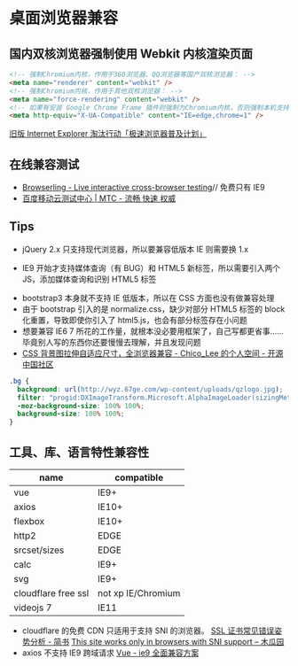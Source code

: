 # 桌面浏览器兼容

## 国内双核浏览器强制使用 Webkit 内核渲染页面

```html
<!-- 强制Chromium内核，作用于360浏览器、QQ浏览器等国产双核浏览器： -->
<meta name="renderer" content="webkit" />
<!-- 强制Chromium内核，作用于其他双核浏览器： -->
<meta name="force-rendering" content="webkit" />
<!-- 如果有安装 Google Chrome Frame 插件则强制为Chromium内核，否则强制本机支持的最高版本IE内核，作用于IE浏览器： -->
<meta http-equiv="X-UA-Compatible" content="IE=edge,chrome=1" />
```

[旧版 Internet Explorer 淘汰行动「极速浏览器普及计划」](https://support.dmeng.net/kill-old-versions-of-ie.html?utm_source=InternalLinks)

## 在线兼容测试

- [Browserling - Live interactive cross-browser testing](https://www.browserling.com/browse/ie/9/baidu.com)// 免费只有 IE9
- [百度移动云测试中心 | MTC - 流畅 快速 权威](http://mtc.baidu.com/?pname=mymtc&type=webapp)

## Tips

- jQuery 2.x 只支持现代浏览器，所以要兼容低版本 IE 则需要换 1.x

* IE9 开始才支持媒体查询（有 BUG）和 HTML5 新标签，所以需要引入两个 JS，添加媒体查询和识别 HTML5 标签

- bootstrap3 本身就不支持 IE 低版本，所以在 CSS 方面也没有做兼容处理
- 由于 bootstrap 引入的是 normalize.css，缺少对部分 HTML5 标签的 block 化重置，导致即使你引入了 html5.js，也会有部分标签存在小问题
- 想要兼容 IE6 7 所花的工作量，就根本没必要用框架了，自己写都更省事……毕竟别人写的东西你还要慢慢去理解，并且发现问题
- [CSS 背景图拉伸自适应尺寸，全浏览器兼容 - Chico_Lee 的个人空间 - 开源中国社区](http://my.oschina.net/u/555639/blog/419020)

```css
.bg {
  background: url(http://wyz.67ge.com/wp-content/uploads/qzlogo.jpg);
  filter: "progid:DXImageTransform.Microsoft.AlphaImageLoader(sizingMethod='scale')";
  -moz-background-size: 100% 100%;
  background-size: 100% 100%;
}
```

## 工具、库、语言特性兼容性

| name                | compatible         |
| ------------------- | ------------------ |
| vue                 | IE9+               |
| axios               | IE10+              |
| flexbox             | IE10+              |
| http2               | EDGE               |
| srcset/sizes        | EDGE               |
| calc                | IE9+               |
| svg                 | IE9+               |
| cloudflare free ssl | not xp IE/Chromium |
| videojs 7           | IE11               |

- cloudflare 的免费 CDN 只适用于支持 SNI 的浏览器。
  [SSL 证书常见错误姿势分析 - 简书](https://www.jianshu.com/p/d443a3c4971d)
  [This site works only in browsers with SNI support – 木瓜园](https://muguayuan.com/2015/2863.html)
- axios 不支持 IE9 跨域请求
  [Vue - ie9 全面兼容方案](https://github.com/TerryZ/js-develop-skill-summary/blob/master/vue-ie9.md)
